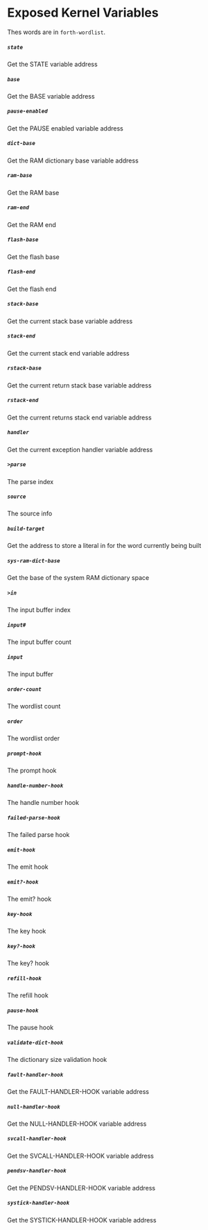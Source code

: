 # Exposed Kernel Variables

Thes words are in `forth-wordlist`.

##### `state`

Get the STATE variable address

##### `base`

Get the BASE variable address

##### `pause-enabled`

Get the PAUSE enabled variable address

##### `dict-base`

Get the RAM dictionary base variable address
	
##### `ram-base`

Get the RAM base

##### `ram-end`

Get the RAM end

##### `flash-base`

Get the flash base

##### `flash-end`

Get the flash end
	
##### `stack-base`

Get the current stack base variable address

##### `stack-end`

Get the current stack end variable address

##### `rstack-base`

Get the current return stack base variable address

##### `rstack-end`

Get the current returns stack end variable address

##### `handler`

Get the current exception handler variable address

##### `>parse`

The parse index

##### `source`

The source info

##### `build-target`

Get the address to store a literal in for the word currently being
built

##### `sys-ram-dict-base`

Get the base of the system RAM dictionary space

##### `>in`

The input buffer index

##### `input#`

The input buffer count

##### `input`

The input buffer

##### `order-count`

The wordlist count

##### `order`

The wordlist order
	
##### `prompt-hook`

The prompt hook

##### `handle-number-hook`

The handle number hook

##### `failed-parse-hook`

The failed parse hook

##### `emit-hook`

The emit hook

##### `emit?-hook`

The emit? hook

##### `key-hook`

The key hook

##### `key?-hook`

The key? hook

##### `refill-hook`

The refill hook

##### `pause-hook`

The pause hook

##### `validate-dict-hook`

The dictionary size validation hook

##### `fault-handler-hook`

Get the FAULT-HANDLER-HOOK variable address

##### `null-handler-hook`

Get the NULL-HANDLER-HOOK variable address

##### `svcall-handler-hook`

Get the SVCALL-HANDLER-HOOK variable address

##### `pendsv-handler-hook`

Get the PENDSV-HANDLER-HOOK variable address

##### `systick-handler-hook`

Get the SYSTICK-HANDLER-HOOK variable address
	

